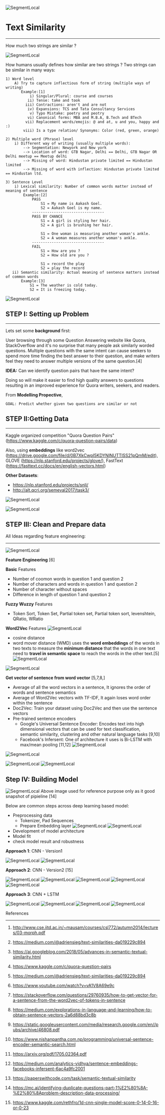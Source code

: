 
![SegmentLocal](images/step0/intro.png "segment")

# Text Similarity
****

How much two strings are similar ?

![SegmentLocal](images/step0/whatDoYouMean.gif "segment")

How humans usually defines how similar are two strings ?
Two strings can be similar in many ways:

    1) Word level
        A) Try to capture inflectious form of string (multiple ways of writing)
           Example:[1]
               i) Singular/Plural: course and courses
              ii) Tense: take and took
             iii) Contractions: aren't and are not
              iv) Expansions: TCS and Tata Consultancy Services
               v) Typo Mistake: poetry and peotry  
              vi) Canonical forms: MBA and M.B.A, B.Tech and BTech
             vii) Replacement words/emojis: @ and at, u and you, happy and :)
            viii) Is a type relation/ Synonyms: Color (red, green, orange)  
            
    2) Multiple word (Phrase) level
        i) Different way of writing (usually multiple words):
            --> Segmentation: Newyork and New york
            --> Location of word: GTB Nagar, Delhi == Delhi, GTB Nagar OR Delhi meetup == Meetup delhi
            --> Missing of word: Hindustan private limited == Hindustan limited
            --> Missing of word with inflection: Hindustan private limited == Hindustan ltd.
            
    3) Sentence Level
        i) Lexical similarity: Number of common words matter instead of meaning of sentence
            Example:[2]
                PASS
                    S1 = My name is Aakash Goel.
                    S2 = Aakash Goel is my name.
                ---------------------------------
                PASS BY CHANCE
                    S1 = A girl is styling her hair.
                    S2 = A girl is brushing her hair.

                    S1 = One woman is measuring another woman's ankle.
                    S2 = A woman measures another woman's ankle.
                ---------------------------------
                FAIL
                    S1 = How are you ?
                    S2 = How old are you ?
                    
                    S1 = record the play
                    S2 = play the record
       ii) Semantic similarity: Actual meaning of sentence matters instead of common words
           Example:[3]
               S1 = The weather is cold today.
               S2 = It is freezing today. 

![SegmentLocal](images/step0/semantic.png "segment")

## STEP I: Setting up Problem
****

Lets set some **background** first:

User browsing through some Question Answering website like Quora, StackOverflow and it's no surprise that many people ask similarly worded questions. Multiple questions with the same intent can cause seekers to spend more time finding the best answer to their question, and make writers feel they need to answer multiple versions of the same question.[4]

**IDEA:** Can we identify question pairs that have the same intent? 

Doing so will make it easier to find high quality answers to questions resulting in an improved experience for Quora writers, seekers, and readers.

From **Modelling Propective**,
    
    GOAL: Predict whether given two questions are similar or not

## STEP II:Getting Data
****
Kaggle organized competition "Quora Question Pairs" (https://www.kaggle.com/c/quora-question-pairs/data)

Also, using **embeddings** like word2vec (https://drive.google.com/file/d/0B7XkCwpI5KDYNlNUTTlSS21pQmM/edit), GLOVE (https://nlp.stanford.edu/projects/glove/), FastText (https://fasttext.cc/docs/en/english-vectors.html)

**Other Datasets**: 
- https://nlp.stanford.edu/projects/snli/
- http://alt.qcri.org/semeval2017/task3/

![SegmentLocal](images/step2/data1.png "segment")

![SegmentLocal](images/step2/data1_1.png "segment")

## STEP III: Clean and Prepare data
All Ideas regarding feature engineering:
****

![SegmentLocal](images/step3/eda1.png "segment")

**Feature Engineering** [6]

**Basic** Features
- Number of coomon words in question 1 and question 2
- Number of characters and words in question 1 and question 2
- Number of character without spaces
- Difference in length of question 1 and question 2

**Fuzzy Wuzzy** Features
- Token Sort, Token Set, Partial token set, Partial token sort, levenshtein, QRatio, WRatio

**Word2Vec** Features
![SegmentLocal](images/step3/wordvec1.png "segment")
- cosine distance
- word mover distance (WMD) uses the **word embeddings** of the words in two texts to measure the **minimum distance** that the words in one text need
to **travel in semantic space** to reach the words in the other text.[5]
![SegmentLocal](images/step3/wmd.png "segment")


![SegmentLocal](images/step3/import1.png "segment")

**Get vector of sentence from word vector** [5,7,8,]
- Average of all the word vectors in a sentence, It ignores the order of words and sentence semantics
- Average of Word2Vec vectors with TF-IDF, It again loses word order within the sentence
- Doc2Vec: Train your dataset using Doc2Vec and then use the sentence vectors
- Pre-trained sentence encoders
    - Google's Universal Sentence Encoder: Encodes text into high dimensional vectors that can be used for text classification, semantic similarity, clustering and other natural language tasks [9,10]
    - Facebook's Infersent: One of architecture it uses is Bi-LSTM with max/mean pooling [11,12]
      ![SegmentLocal](images/step3/infersent.jpg "segment")

![SegmentLocal](images/step3/feature1.png "segment")


![SegmentLocal](images/step3/feature1_1.png "segment")
![SegmentLocal](images/step3/feature1_2.png "segment")

## Step IV: Building  Model 

![SegmentLocal](images/step4/model.png "segment")
Above image used for reference purpose only as it good snapshot of pipieline [14] 

Below are common steps across deep learning based model:
- Preprocessing data
    - Tokenizer, Pad Sequences
    - Prepare Embedding layer
![SegmentLocal](images/step4/common_steps1.png "segment")
![SegmentLocal](images/step4/common_steps2.png "segment")
- Development of model architecture
- Model fit
- check model result and robustness

**Approach 1**: CNN - Version1

![SegmentLocal](images/step4/tech1.png "segment")
![SegmentLocal](images/step4/tech1_result.png "segment")

**Approach 2**: CNN - Version2 [15]

![SegmentLocal](images/step4/tech2.png "segment")
![SegmentLocal](images/step4/tech2_1.png "segment")
![SegmentLocal](images/step4/tech2_2.png "segment")
![SegmentLocal](images/step4/tech2_3.png "segment")
![SegmentLocal](images/step4/tech2_result.png "segment")

**Approach 3**: CNN + LSTM 

![SegmentLocal](images/step4/tech3.png "segment")
![SegmentLocal](images/step4/tech3_1.png "segment")
![SegmentLocal](images/step4/tech3_2.png "segment")
![SegmentLocal](images/step4/tech3_result.png "segment")

References
****
1) http://www.cse.iitd.ac.in/~mausam/courses/csl772/autumn2014/lectures/03-morph.pdf

2) https://medium.com/@adriensieg/text-similarities-da019229c894

3) https://ai.googleblog.com/2018/05/advances-in-semantic-textual-similarity.html

4) https://www.kaggle.com/c/quora-question-pairs

5) https://medium.com/@adriensieg/text-similarities-da019229c894

6) https://www.youtube.com/watch?v=vA1V8A69e9c

7) https://stackoverflow.com/questions/29760935/how-to-get-vector-for-a-sentence-from-the-word2vec-of-tokens-in-sentence

8) https://medium.com/explorations-in-language-and-learning/how-to-obtain-sentence-vectors-2a6d88bd3c8b

9) https://static.googleusercontent.com/media/research.google.com/en//pubs/archive/46808.pdf

10) https://www.nishanpantha.com.np/programming/universal-sentence-encoder-semantic-search.html

11) https://arxiv.org/pdf/1705.02364.pdf

12) https://medium.com/analytics-vidhya/sentence-embeddings-facebooks-infersent-6ac4a9fc2001

13) https://paperswithcode.com/task/semantic-textual-similarity

14) https://mc.ai/identifying-duplicate-questions-part-1%E2%80%8A-%E2%80%8Aproblem-description-data-processing/

15) https://www.kaggle.com/rethfro/1d-cnn-single-model-score-0-14-0-16-or-0-23

